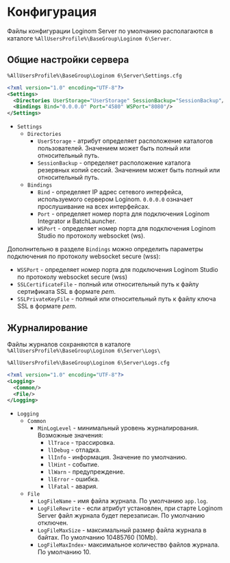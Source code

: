 # Конфигурация

Файлы конфигурации Loginom Server по умолчанию располагаются в каталоге `%AllUsersProfile%\BaseGroup\Loginom 6\Server`.

## Общие настройки сервера

`%AllUsersProfile%\BaseGroup\Loginom 6\Server\Settings.cfg`

```xml
<?xml version="1.0" encoding="UTF-8"?>
<Settings>
  <Directories UserStorage="UserStorage" SessionBackup="SessionBackup"/>
  <Bindings Bind="0.0.0.0" Port="4580" WSPort="8080"/>
</Settings>
```

* `Settings`
  * `Directories`
    * `UserStorage` - атрибут определяет расположение каталогов пользователей. Значением может быть полный или относительный путь.
    * `SessionBackup` - определяет расположение каталога резервных копий сессий. Значением может быть полный или относительный путь.
  * `Bindings`
    * `Bind` - определяет IP адрес сетевого интерфейса, используемого сервером Loginom. `0.0.0.0` означает прослушивание на всех интерфейсах.
    * `Port` - определяет номер порта для подключения Loginom Integrator и BatchLauncher.
    * `WSPort` - определяет номер порта для подключения Loginom Studio по протоколу websocket (ws).

Дополнительно в разделе `Bindings` можно определить параметры подключения по протоколу websocket secure (wss):

* `WSSPort` - определяет номер порта для подключения Loginom Studio по протоколу websocket secure (wss)
* `SSLCertificateFile` - полный или относительный путь к файлу сертификата SSL в формате *pem*.
* `SSLPrivateKeyFile` - полный или относительный путь к файлу ключа SSL в формате *pem*.

## Журналирование

Файлы журналов сохраняются в каталоге `%AllUsersProfile%\BaseGroup\Loginom 6\Server\Logs\`

`%AllUsersProfile%\BaseGroup\Loginom 6\Server\Logs.cfg`

```xml
<?xml version="1.0" encoding="UTF-8"?>
<Logging>
  <Common/>
  <File/>
</Logging>
```

* `Logging`
  * `Common`
    * `MinLogLevel` - минимальный уровень журналирования. Возможные значения:
      * `llTrace` - трассировка.
      * `llDebug` - отладка.
      * `llInfo` - информация. Значение по умолчанию.
      * `llHint` - событие.
      * `llWarn` - предупреждение.
      * `llError` - ошибка.
      * `llFatal` - авария.
  * `File`
    * `LogFileName` - имя файла журнала. По умолчанию `app.log`.
    * `LogFileRewrite` - если атрибут установлен, при старте Loginom Server файл журнала будет перезаписан. По умолчанию отключен.
    * `LogFileMaxSize` - максимальный размер файла журнала в байтах. По умолчанию 10485760 (10Mb).
    * `LogFileMaxIndex`- максимальное количество файлов журнала. По умолчанию 10.
